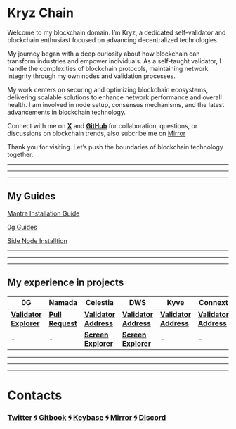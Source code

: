 # Kryz Chain

Welcome to my blockchain domain. I’m Kryz, a dedicated self-validator and blockchain enthusiast focused on advancing decentralized technologies.

My journey began with a deep curiosity about how blockchain can transform industries and empower individuals. As a self-taught validator, I handle the complexities of blockchain protocols, maintaining network integrity through my own nodes and validation processes.

My work centers on securing and optimizing blockchain ecosystems, delivering scalable solutions to enhance network performance and overall health. I am involved in node setup, consensus mechanisms, and the latest advancements in blockchain technology.

Connect with me on [**X**](https://x.com/kryz_chain) and [**GitHub**](https://github.com/kryz-chain) for collaboration, questions, or discussions on blockchain trends, also subcribe me on [Mirror](https://mirror.xyz/0x34f663B5d47D18498e903f8581CB34D85737f5DD)

Thank you for visiting. Let’s push the boundaries of blockchain technology together.

---

---

---

## My Guides

[Mantra Installation Guide](https://www.notion.so/Mantra-Installation-Guide-4b420c047e8643b58fc8c9c8c34d01d2?pvs=21)

[0g Guides](https://www.notion.so/0g-Guides-e3cb5e0ff1ac44be8db17b775ccddccb?pvs=21)

[Side Node Installtion](https://www.notion.so/Side-Node-Installtion-7e2c46226ebd47ab98d2d9f000a07f2c?pvs=21)

---

---

---

## My experience in projects

| **0G** | **Namada** | **Celestia** | **DWS** | **Kyve** | **Connext** | **Sei** | **Sui** | **Babylon** | **Avalanche** |
| --- | --- | --- | --- | --- | --- | --- | --- | --- | --- |
| [**Validator Explorer**](https://testnet.0g.explorers.guru/validator/0gvaloper10fyu2x6jdn7xdagnklq5q3ytnjsv3wzaxt40kj) | [**Pull Request**](https://github.com/anoma/namada-testnets/pull/2975) | [**Validator Address**](https://www.notion.so/Validator-Addresses-6c43b5b88fb842dfab9ec88bd1b67856?pvs=21) | [**Validator Address**](https://www.notion.so/Validator-Addresses-6c43b5b88fb842dfab9ec88bd1b67856?pvs=21) | [**Validator Address**](https://www.notion.so/Validator-Addresses-6c43b5b88fb842dfab9ec88bd1b67856?pvs=21) | [**Validator Address**](https://www.notion.so/Validator-Addresses-6c43b5b88fb842dfab9ec88bd1b67856?pvs=21) | [**Validator Address**](https://www.notion.so/Validator-Addresses-6c43b5b88fb842dfab9ec88bd1b67856?pvs=21) | - | [**Pull Request**](https://github.com/babylonchain/networks/pull/356) | - |
| - | - | **[Screen Explorer](https://www.notion.so/Image-explorers-9df7ba4e54b2490ba3fe6d22a9b9fff2?pvs=21)** | **[Screen Explorer](https://www.notion.so/Image-explorers-9df7ba4e54b2490ba3fe6d22a9b9fff2?pvs=21)** | - | - | **[Screen Explorer](https://www.notion.so/Image-explorers-9df7ba4e54b2490ba3fe6d22a9b9fff2?pvs=21)** | [**Screen Explorer**](https://www.notion.so/Image-explorers-9df7ba4e54b2490ba3fe6d22a9b9fff2?pvs=21) | - | [**Screen Explorer**](https://www.notion.so/Image-explorers-9df7ba4e54b2490ba3fe6d22a9b9fff2?pvs=21) |

---

---

---

# Contacts

### [Twitter](https://x.com/kryz_chain) 🌀 [Gitbook](https://kryz-chain.notion.site/Kryz-Chain-1124994767164ba29d8df43dbaccabb3) 🌀 [Keybase](https://keybase.io/kryz_oldman) 🌀 [Mirror](https://mirror.xyz/0x34f663B5d47D18498e903f8581CB34D85737f5DD) 🌀 [Discord](https://discord.com/users/960302299597635704)
